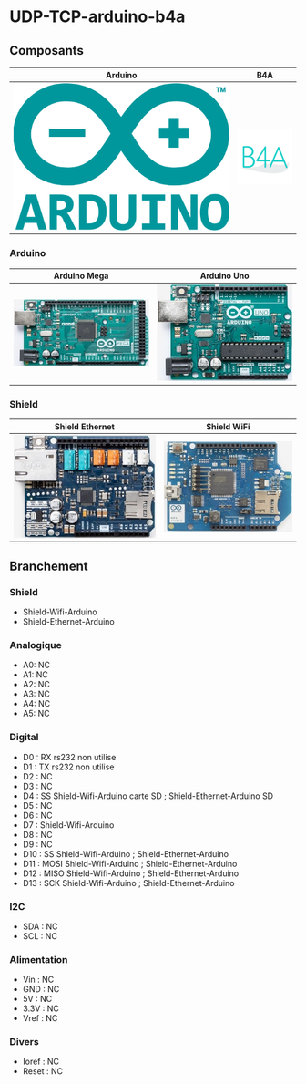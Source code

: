 # UDP-TCP-arduino-b4a

## Composants
| Arduino | B4A |
| :-------------: | :-------------: |
| ![](/icone/Arduino.png) | ![](/icone/B4A.png) |

### Arduino
| Arduino Mega  | Arduino Uno|
| :-------------: | :-------------: |
| ![](/composants/Arduino%20Mega.jpg) | ![](/composants/Arduino%20Uno.jpg) |

### Shield
| Shield Ethernet | Shield WiFi |
| :-------------: | :-------------: |
| ![](/composants/Shield_Arduino_Ethernet.jpg)  | ![](/composants/Arduino%20WiFi%20Shield.jpg)  |

## Branchement

### Shield
* Shield-Wifi-Arduino
* Shield-Ethernet-Arduino

### Analogique
* A0: NC
* A1: NC
* A2: NC
* A3: NC
* A4: NC
* A5: NC

### Digital
* D0 : RX rs232 non utilise
* D1 : TX rs232 non utilise
* D2 : NC
* D3 : NC
* D4 : SS Shield-Wifi-Arduino carte SD ; Shield-Ethernet-Arduino SD
* D5 : NC
* D6 : NC
* D7 : Shield-Wifi-Arduino
* D8 : NC
* D9 : NC
* D10 : SS Shield-Wifi-Arduino ; Shield-Ethernet-Arduino
* D11 : MOSI Shield-Wifi-Arduino ; Shield-Ethernet-Arduino
* D12 : MISO Shield-Wifi-Arduino ; Shield-Ethernet-Arduino
* D13 : SCK Shield-Wifi-Arduino ; Shield-Ethernet-Arduino

### I2C
* SDA : NC
* SCL : NC

### Alimentation
* Vin : NC
* GND : NC
* 5V : NC
* 3.3V : NC
* Vref : NC

### Divers 
* Ioref : NC
* Reset : NC

